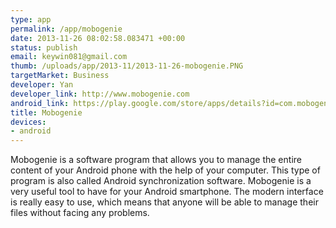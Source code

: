 ```yaml
--- 
type: app
permalink: /app/mobogenie
date: 2013-11-26 08:02:58.083471 +00:00
status: publish
email: keywin081@gmail.com
thumb: /uploads/app/2013-11/2013-11-26-mobogenie.PNG
targetMarket: Business
developer: Yan
developer_link: http://www.mobogenie.com
android_link: https://play.google.com/store/apps/details?id=com.mobogenie.markets
title: Mobogenie
devices: 
- android
---
```


Mobogenie is a software program that allows you to manage the entire content of your Android phone with the help of your computer. This type of program is also called Android synchronization software. 
Mobogenie is a very useful tool to have for your Android smartphone. The modern interface is really easy to use, which means that anyone will be able to manage their files without facing any problems.
